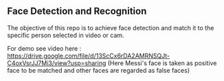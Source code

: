 ## Face Detection and Recognition
The objective of this repo is to achieve face detection and match it to the specific person selected in video or cam.

For demo see video here : https://drive.google.com/file/d/13ScCx6rDA2AMRNSQJt-C4oxVsrJJ7Mi3/view?usp=sharing
(Here Messi's face is taken as positive face to be matched and other faces are regarded as false faces)
